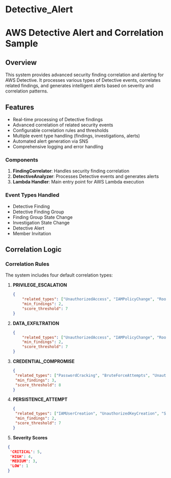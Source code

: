 # Detective_Alert
# AWS Detective Alert and Correlation Sample

## Overview
This system provides advanced security finding correlation and alerting for AWS Detective. It processes various types of Detective events, correlates related findings, and generates intelligent alerts based on severity and correlation patterns.

## Features
- Real-time processing of Detective findings
- Advanced correlation of related security events
- Configurable correlation rules and thresholds
- Multiple event type handling (findings, investigations, alerts)
- Automated alert generation via SNS
- Comprehensive logging and error handling

### Components
1. **FindingCorrelator**: Handles security finding correlation
2. **DetectiveAnalyzer**: Processes Detective events and generates alerts
3. **Lambda Handler**: Main entry point for AWS Lambda execution

### Event Types Handled
- Detective Finding
- Detective Finding Group
- Finding Group State Change
- Investigation State Change
- Detective Alert
- Member Invitation

## Correlation Logic

### Correlation Rules
The system includes four default correlation types:

1. **PRIVILEGE_ESCALATION**
   ```json
   {
       "related_types": ["UnauthorizedAccess", "IAMPolicyChange", "RootCredentialUsage"],
       "min_findings": 2,
       "score_threshold": 7
   }

2. **DATA_EXFILTRATION**
   ```json
   {
       "related_types": ["UnauthorizedAccess", "IAMPolicyChange", "RootCredentialUsage"],
       "min_findings": 2,
       "score_threshold": 7
   }

3. **CREDENTIAL_COMPROMISE**
   ```json
   {
    "related_types": ["PasswordCracking", "BruteForceAttempts", "UnauthorizedAPICall"],
    "min_findings": 3,
    "score_threshold": 8
   }

4. **PERSISTENCE_ATTEMPT**
   ```json
   {
    "related_types": ["IAMUserCreation", "UnauthorizedKeyCreation", "SecurityToolDisabled"],
    "min_findings": 2,
    "score_threshold": 7
   }
   
5. **Severity Scores**
  ```json
   {
    'CRITICAL': 5,
    'HIGH': 4,
    'MEDIUM': 3,
    'LOW': 1
   }
